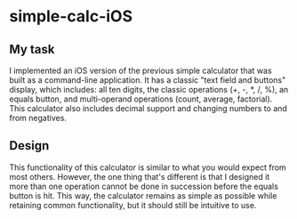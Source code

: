 # simple-calc-iOS

## My task
I implemented an iOS version of the previous simple calculator that was built as a command-line
application. It has a classic "text field and buttons" display, which includes: all ten digits,
the classic operations (+, -, \*, /, %), an equals button, and multi-operand operations
(count, average, factorial). This calculator also includes decimal support and changing numbers
to and from negatives.

## Design
This functionality of this calculator is similar to what you would expect from most others.
However, the one thing that's different is that I designed it more than one operation cannot
be done in succession before the equals button is hit. This way, the calculator remains as
simple as possible while retaining common functionality, but it should still be intuitive to use.
